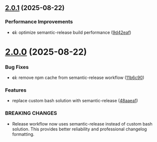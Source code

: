 ## [2.0.1](https://github.com/Mearman/b-scan/compare/v2.0.0...v2.0.1) (2025-08-22)


### Performance Improvements

* **ci:** optimize semantic-release build performance ([9d42eaf](https://github.com/Mearman/b-scan/commit/9d42eaf1cf0b67541ed87cee43bfd88d71375d95))

# [2.0.0](https://github.com/Mearman/b-scan/compare/v1.2.0...v2.0.0) (2025-08-22)


### Bug Fixes

* **ci:** remove npm cache from semantic-release workflow ([11b6c90](https://github.com/Mearman/b-scan/commit/11b6c90955a04d80daa784ce0b9f23ab6c26be3e))


### Features

* replace custom bash solution with semantic-release ([48aaea1](https://github.com/Mearman/b-scan/commit/48aaea15dee624fb8129cb0baca3cf654b45684a))


### BREAKING CHANGES

* Release workflow now uses semantic-release instead of custom bash solution. This provides better reliability and professional changelog formatting.
